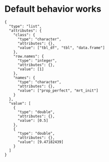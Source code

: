# Default behavior works

    {
      "type": "list",
      "attributes": {
        "class": {
          "type": "character",
          "attributes": {},
          "value": ["tbl_df", "tbl", "data.frame"]
        },
        "row.names": {
          "type": "integer",
          "attributes": {},
          "value": [1]
        },
        "names": {
          "type": "character",
          "attributes": {},
          "value": ["prop_perfect", "mrt_init"]
        }
      },
      "value": [
        {
          "type": "double",
          "attributes": {},
          "value": [0.5]
        },
        {
          "type": "double",
          "attributes": {},
          "value": [9.47182439]
        }
      ]
    }


